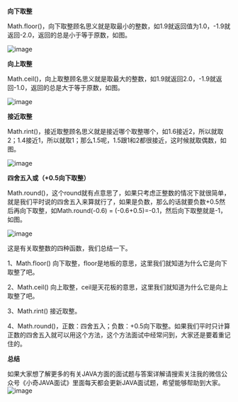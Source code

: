 **向下取整**

Math.floor()，向下取整顾名思义就是取最小的整数，如1.9就返回值为1.0，-1.9就返回-2.0，返回的总是小于等于原数，如图。

![image](https://user-images.githubusercontent.com/35355940/113238827-1b18c280-92dc-11eb-87a2-7e71c56f55ca.png)


**向上取整**

Math.ceil()，向上取整顾名思义就是取最大的整数，如1.9就返回2.0，-1.9就返回-1.0，返回的总是大于等于原数，如图。

![image](https://user-images.githubusercontent.com/35355940/113238837-1fdd7680-92dc-11eb-9d1f-636075b6bdcf.png)


**接近取整**

Math.rint()，接近取整顾名思义就是接近哪个取整哪个，如1.6接近2，所以就取2；1.4接近1，所以就取1；那么1.5呢，1.5跟1和2都很接近，这时候就取偶数，如图。

![image](https://user-images.githubusercontent.com/35355940/113238844-24099400-92dc-11eb-91f8-fe177273a1e3.png)


**四舍五入或（+0.5向下取整）**

Math.round()，这个round就有点意思了，如果只考虑正整数的情况下就很简单，就是我们平时说的四舍五入来算就行了，如果是负数，那么的话就要负数+0.5然后再向下取整，如Math.round(-0.6) = (-0.6+0.5)=-0.1，然后向下取整就是-1，如图。

![image](https://user-images.githubusercontent.com/35355940/113238854-28ce4800-92dc-11eb-8668-38a055dddf74.png)


这是有关取整数的四种函数，我们总结一下。

1、Math.floor() 向下取整，floor是地板的意思，这里我们就知道为什么它是向下取整了吧。

2、Math.ceil() 向上取整，ceil是天花板的意思，这里我们就知道为什么它是向上取整了吧。

3、Math.rint() 接近取整。

4、Math.round()，正数：四舍五入；负数：+0.5向下取整。如果我们平时只计算正数的四舍五入就可以用这个方法，这个方法面试中经常问到，大家还是要着重记住的。

**总结**

如果大家想了解更多的有关JAVA方面的面试题与答案详解请搜索关注我的微信公众号《小奇JAVA面试》里面每天都会更新JAVA面试题，希望能够帮助到大家。
![image](https://user-images.githubusercontent.com/35355940/113238882-3683cd80-92dc-11eb-9b86-bc21667341f1.png)

